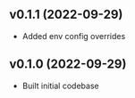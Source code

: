 ## v0.1.1 (2022-09-29)
* Added env config overrides

## v0.1.0 (2022-09-29)
* Built initial codebase
